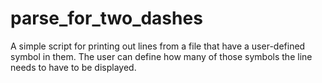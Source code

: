 # parse_for_two_dashes
A simple script for printing out lines from a file that have a user-defined symbol in them. The user can define how many of those symbols the line needs to have to be displayed.
